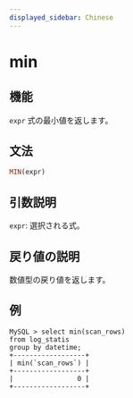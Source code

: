 ```yaml
---
displayed_sidebar: Chinese
---
```


# min

## 機能

`expr` 式の最小値を返します。

## 文法

```Haskell
MIN(expr)
```

## 引数説明

`expr`: 選択される式。

## 戻り値の説明

数値型の戻り値を返します。

## 例

```plain text
MySQL > select min(scan_rows)
from log_statis
group by datetime;
+------------------+
| min(`scan_rows`) |
+------------------+
|                0 |
+------------------+
```
